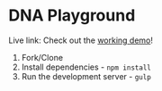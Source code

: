# DNA Playground
Live link:
Check out the [working demo](https://dna-playground.herokuapp.com/)!

1. Fork/Clone
2. Install dependencies - `npm install`
4. Run the development server - `gulp`
